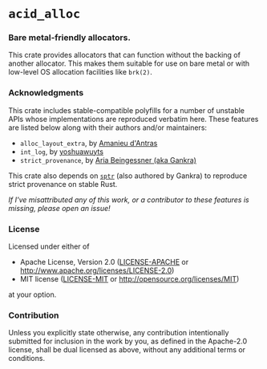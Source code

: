 # `acid_alloc`

### Bare metal-friendly allocators.

This crate provides allocators that can function without the backing of another
allocator. This makes them suitable for use on bare metal or with low-level OS
allocation facilities like `brk(2)`.

### Acknowledgments

This crate includes stable-compatible polyfills for a number of unstable APIs
whose implementations are reproduced verbatim here. These features are listed
below along with their authors and/or maintainers:

- `alloc_layout_extra`, by [Amanieu d'Antras]
- `int_log`, by [yoshuawuyts]
- `strict_provenance`, by [Aria Beingessner (aka Gankra)]

This crate also depends on [`sptr`] (also authored by Gankra) to reproduce
strict provenance on stable Rust.

_If I've misattributed any of this work, or a contributor to these features is missing, please open an issue!_

[library api team]: https://www.rust-lang.org/governance/teams/library#Library%20API%20team
[amanieu d'antras]: https://github.com/Amanieu
[yoshuawuyts]: https://github.com/yoshuawuyts
[aria beingessner (aka gankra)]: https://github.com/Gankra
[`sptr`]: https://crates.io/crates/sptr

### License

Licensed under either of

- Apache License, Version 2.0
  ([LICENSE-APACHE](LICENSE-APACHE) or http://www.apache.org/licenses/LICENSE-2.0)
- MIT license
  ([LICENSE-MIT](LICENSE-MIT) or http://opensource.org/licenses/MIT)

at your option.

### Contribution

Unless you explicitly state otherwise, any contribution intentionally submitted
for inclusion in the work by you, as defined in the Apache-2.0 license, shall be
dual licensed as above, without any additional terms or conditions.
